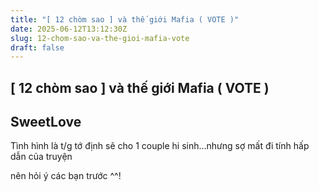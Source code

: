 ```yaml
---
title: "[ 12 chòm sao ] và thế giới Mafia ( VOTE )"
date: 2025-06-12T13:12:30Z
slug: 12-chom-sao-va-the-gioi-mafia-vote
draft: false
---
```


## [ 12 chòm sao ] và thế giới Mafia ( VOTE )

## SweetLove

Tình hình là t/g tớ định sẽ cho 1 couple hi sinh…nhưng sợ mất đi tính hấp dẫn của truyện 
 
nên hỏi ý các bạn trước ^^!